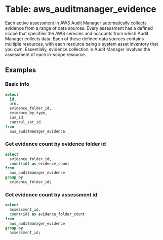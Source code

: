 # Table: aws_auditmanager_evidence

Each active assessment in AWS Audit Manager automatically collects evidence from a range of data sources. Every assessment has a defined scope that specifies the AWS services and accounts from which Audit Manager collects data. Each of these defined data sources contains multiple resources, with each resource being a system asset inventory that you own. Essentially, evidence collection in Audit Manager involves the assessment of each in-scope resource.

## Examples

### Basic info

```sql
select
  id,
  arn,
  evidence_folder_id,
  evidence_by_type,
  iam_id,
  control_set_id
from
  aws_auditmanager_evidence;
```

### Get evidence count by evidence folder id

```sql
select
  evidence_folder_id,
  count(id) as evidence_count
from
  aws_auditmanager_evidence
group by
  evidence_folder_id;
```

### Get evidence count by assessment id

```sql
select
  assessment_id,
  count(id) as evidence_folder_count
from
  aws_auditmanager_evidence
group by
  assessment_id;
```
